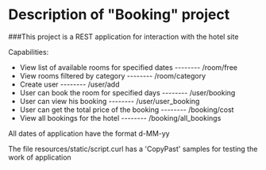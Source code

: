#              Description of "Booking" project

###This project is a REST application for interaction with the hotel site

Capabilities:

 * View list of available rooms for specified dates -------- /room/free
 * View rooms filtered by category  -------- /room/category
 * Create user -------- /user/add
 * User can book the room for specified days -------- /user/booking
 * User can view his booking -------- /user/user_booking
 * User can get the total price of the booking -------- /booking/cost
 * View all bookings for the hotel -------- /booking/all_bookings
 
 All dates of application have the format d-MM-yy
 
 The file resources/static/script.curl has a 'CopyPast' samples for testing the work of application
